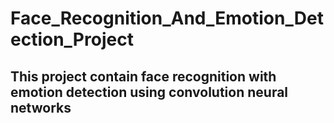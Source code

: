 # Face_Recognition_And_Emotion_Detection_Project
## This project contain face recognition with emotion detection using convolution neural networks 
